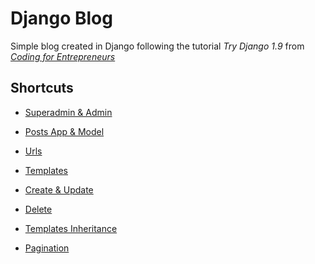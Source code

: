 # Django Blog
Simple blog created in Django
following the tutorial _Try Django 1.9_ from _[Coding for Entrepreneurs](https://www.codingforentrepreneurs.com/projects/try-django-19/)_


## Shortcuts

* [Superadmin & Admin](https://github.com/Michelee/djangoblog/commit/5335aff4a90f4be9df40504e6d5da9fa8f66ca7b)

* [Posts App & Model](https://github.com/Michelee/djangoblog/commit/bd38e19f41eb3f5afd52ef169741492449a22a89)

* [Urls](https://github.com/Michelee/djangoblog/commit/16864b917bf5a559f873db1d5f362c9e48b86bf0)

* [Templates](https://github.com/Michelee/djangoblog/commit/5f644111237d1a9ec6354d3a4dd7d1ac82f5e078)

* [Create & Update](https://github.com/Michelee/djangoblog/commit/4fb7ea5674b26730a77883d84b96b57d2049aaea)

* [Delete](https://github.com/Michelee/djangoblog/commit/599b9ac737277340252c97f9bbe9961ab5a04b14)

* [Templates Inheritance](https://github.com/Michelee/djangoblog/commit/0b2a0727e0b12f6965a619203562cb4109187042)

* [Pagination](https://github.com/Michelee/djangoblog/commit/e71a81d3b9980bbe7c0de0b7d15e88beb234574f)


